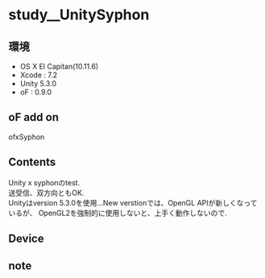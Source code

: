 # study__UnitySyphon #

## 環境 ##
*	OS X El Capitan(10.11.6)
*	Xcode : 7.2
*	Unity 5.3.0
*	oF : 0.9.0

## oF add on ##
ofxSyphon  

## Contents ##
Unity x syphonのtest.  
送受信、双方向ともOK.  
Unityはversion 5.3.0を使用...New verstionでは、OpenGL APIが新しくなっているが、
OpenGL2を強制的に使用しないと、上手く動作しないので.

## Device ##


## note ##






